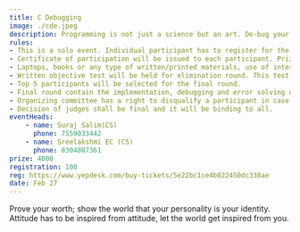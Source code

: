```yaml
---
title: C Debugging
image: ./cde.jpeg
description: Programming is not just a science but an art. De-bug your way out of the intricately coded C programs to prove your mettle. This event focus on testing the conceptual understanding of programming methodology to implement, test and debug the programs using programming language C.
rules: 
- This is a solo event. Individual participant has to register for the event. Unlimited participants per college/department are allowed. (Please do bring the ID card of college).
- Certificate of participation will be issued to each participant. Prizes and certificates will be - given to the winners.
- Laptops, books or any type of written/printed materials, use of internet/mobile phones arestrictly prohibited.
- Written objective test will be held for elimination round. This test will be of objective questions of multiple choices from C programming language.
- Top 5 participants will be selected for the final round. 
- Final round contain the implementation, debugging and error solving of one/ more programs in C - programming language with prescribed time limit.
- Organizing committee has a right to disqualify a participant in case of any indiscipline.
- Decision of judges shall be final and it will be binding to all.
eventHeads:
    - name: Suraj Salim(CS)
      phone: 7559033442
    - name: Sreelakshmi EC (CS)
      phone: 8304887361
prize: 4000
registration: 100
reg: https://www.yepdesk.com/buy-tickets/5e22bc1ce4b022450dc338ae
date: Feb 27
---
```


Prove your worth; show the world that your personality is your identity. Attitude has to be inspired from attitude, let the world get inspired from you.
